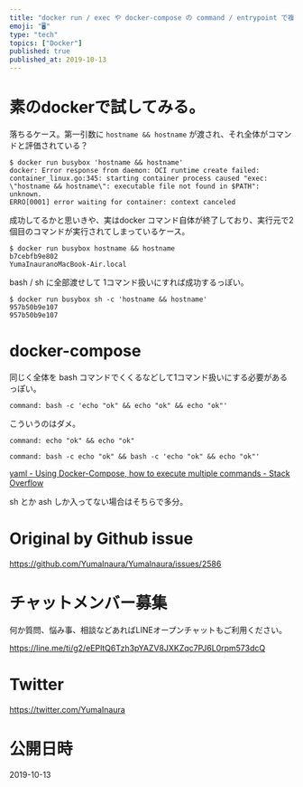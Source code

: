```yaml
---
title: "docker run / exec や docker-compose の command / entrypoint で複数コマンドを連続して"
emoji: "🖥"
type: "tech"
topics: ["Docker"]
published: true
published_at: 2019-10-13
---
```


#  素のdockerで試してみる。

落ちるケース。第一引数に `hostname && hostname` が渡され、それ全体がコマンドと評価されている？

```
$ docker run busybox 'hostname && hostname'
docker: Error response from daemon: OCI runtime create failed: container_linux.go:345: starting container process caused "exec: \"hostname && hostname\": executable file not found in $PATH": unknown.
ERRO[0001] error waiting for container: context canceled
```

成功してるかと思いきや、実はdocker コマンド自体が終了しており、実行元で2個目のコマンドが実行されてしまっているケース。

```
$ docker run busybox hostname && hostname
b7cebfb9e802
YumaInauranoMacBook-Air.local
```

bash / sh に全部渡せして 1コマンド扱いにすれば成功するっぽい。

```
$ docker run busybox sh -c 'hostname && hostname'
957b50b9e107
957b50b9e107
```

# docker-compose

同じく全体を bash コマンドでくくるなどして1コマンド扱いにする必要があるっぽい。

```
command: bash -c 'echo "ok" && echo "ok" && echo "ok"'
```

こういうのはダメ。

```
command: echo "ok" && echo "ok"

command: bash -c echo "ok" && bash -c 'echo "ok" && echo "ok"'
```

[yaml - Using Docker-Compose, how to execute multiple commands - Stack Overflow](https://stackoverflow.com/questions/30063907/using-docker-compose-how-to-execute-multiple-commands)

sh とか ash しか入ってない場合はそちらで多分。


# Original by Github issue

https://github.com/YumaInaura/YumaInaura/issues/2586








<!-- Update From Qiita API -->

# チャットメンバー募集


何か質問、悩み事、相談などあればLINEオープンチャットもご利用ください。

https://line.me/ti/g2/eEPltQ6Tzh3pYAZV8JXKZqc7PJ6L0rpm573dcQ





# Twitter


https://twitter.com/YumaInaura


<!-- Update From Qiita API -->



# 公開日時

2019-10-13

